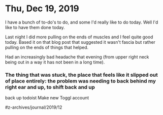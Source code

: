 # Thu, Dec 19, 2019
I have a bunch of to-do's to do, and some I'd really like to do today. Well I'd like to have them done today. 

Last night I did more pulling on the ends of muscles and I feel quite good today. Based it on that blog post that suggested it wasn't fascia but rather pulling on the ends of things that helped. 

Had an increasingly bad headache that evening (from upper right neck being out in a way it has not been in a long time).

### The thing that was stuck, the place that feels like it slipped out of place entirely: the problem was needing to back behind my right ear and up, to shift back and up


back up todoist
Make new Toggl account


#z-archives/journal/2019/12